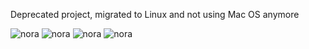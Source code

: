 Deprecated project, migrated to Linux and not using Mac OS anymore

![nora](https://raw.githubusercontent.com/paulsmal/nora/master/screenshots/connection.png)
![nora](https://raw.githubusercontent.com/paulsmal/nora/master/screenshots/sql_query.png)
![nora](https://raw.githubusercontent.com/paulsmal/nora/master/screenshots/table_view.png)
![nora](https://raw.githubusercontent.com/paulsmal/nora/master/screenshots/data_structure.png)
